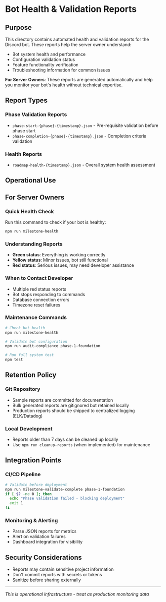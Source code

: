 # Bot Health & Validation Reports

## Purpose
This directory contains automated health and validation reports for the Discord bot. These reports help the server owner understand:

- Bot system health and performance
- Configuration validation status
- Feature functionality verification
- Troubleshooting information for common issues

**For Server Owners**: These reports are generated automatically and help you monitor your bot's health without technical expertise.

## Report Types

### Phase Validation Reports
- `phase-start-{phase}-{timestamp}.json` - Pre-requisite validation before phase start
- `phase-completion-{phase}-{timestamp}.json` - Completion criteria validation

### Health Reports
- `roadmap-health-{timestamp}.json` - Overall system health assessment

## Operational Use

## For Server Owners

### Quick Health Check
Run this command to check if your bot is healthy:
```bash
npm run milestone-health
```

### Understanding Reports
- **Green status**: Everything is working correctly
- **Yellow status**: Minor issues, bot still functional
- **Red status**: Serious issues, may need developer assistance

### When to Contact Developer
- Multiple red status reports
- Bot stops responding to commands
- Database connection errors
- Timezone reset failures

### Maintenance Commands
```bash
# Check bot health
npm run milestone-health

# Validate bot configuration
npm run audit-compliance phase-1-foundation

# Run full system test
npm test
```

## Retention Policy

### Git Repository
- Sample reports are committed for documentation
- Bulk generated reports are gitignored but retained locally
- Production reports should be shipped to centralized logging (ELK/Datadog)

### Local Development
- Reports older than 7 days can be cleaned up locally
- Use `npm run cleanup-reports` (when implemented) for maintenance

## Integration Points

### CI/CD Pipeline
```bash
# Validate before deployment
npm run milestone-validate-complete phase-1-foundation
if [ $? -ne 0 ]; then
  echo "Phase validation failed - blocking deployment"
  exit 1
fi
```

### Monitoring & Alerting
- Parse JSON reports for metrics
- Alert on validation failures
- Dashboard integration for visibility

## Security Considerations
- Reports may contain sensitive project information
- Don't commit reports with secrets or tokens
- Sanitize before sharing externally

---
*This is operational infrastructure - treat as production monitoring data*
